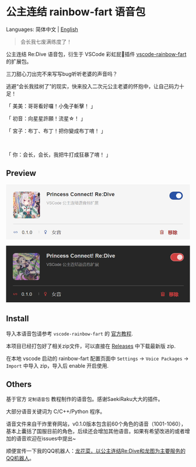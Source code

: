 # 公主连结 rainbow-fart 语音包

Languages: 简体中文 | [English](./README.en.md)

> 会长我七废满练度了！

公主连结 Re:Dive 语音包，衍生于 VSCode 彩虹屁🌈插件 [vscode-rainbow-fart](https://github.com/SaekiRaku/vscode-rainbow-fart) 的扩展包。

三刀甜心刀出完不来写写bug听听老婆的声音吗？

逃避“会长我挂树了”的现实，快来投入二次元公主老婆的怀抱中，让自己码力十足！

「 美美：哥哥看好囉！小兔子斬擊！ 」

「 初音：向星星許願！流星☆！ 」

「 宮子：布丁、布丁！把你變成布丁唷！ 」

<br />

「 你：会长，会长，我把牛打成狂暴了唷！ 」

## Preview

![priconne](./preview/light.png)

![priconne](./preview/dark.png)

## Install

导入本语音包请参考 `vscode-rainbow-fart` 的 [官方教程](https://saekiraku.github.io/vscode-rainbow-fart/#/zh/README.md).

本项目已经打包好了相关zip文件，可以直接在 [Releases](https://github.com/sahuang/priconne-rainbow-fart/releases) 中下载最新版 zip.

在本地 vscode 启动的 rainbow-fart 配置页面中 `Settings` -> `Voice Packages` -> `Import` 中导入 zip，导入后 enable 开启使用.

## Others

基于官方 `定制语音包` 教程制作的语音包。感谢SaekiRaku大大的插件。

大部分语音关键词为 C/C++/Python 程序。

语音文件来自干炸里脊网站，v0.1.0版本包含前60个角色的语音（1001-1060），基本上囊括了国服目前的角色，后续还会增加其他语音。如果有希望改进的或者增加的语音欢迎在issues中提出~

顺便宣传一下我的QQ机器人：[龙花菜，以公主连结Re:Dive和龙图为主要服务的QQ机器人](https://github.com/sahuang/DragonBot-ReDive)。
